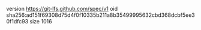 version https://git-lfs.github.com/spec/v1
oid sha256:ad151f69308d75d4f0f10335b211a8b35499995632cbd368dcbf5ee30f1dfc93
size 1016

